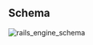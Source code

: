 ## Schema
![rails_engine_schema](https://user-images.githubusercontent.com/45305677/101933479-1bf0e180-3b91-11eb-921c-bcb23d8b14c6.png)
